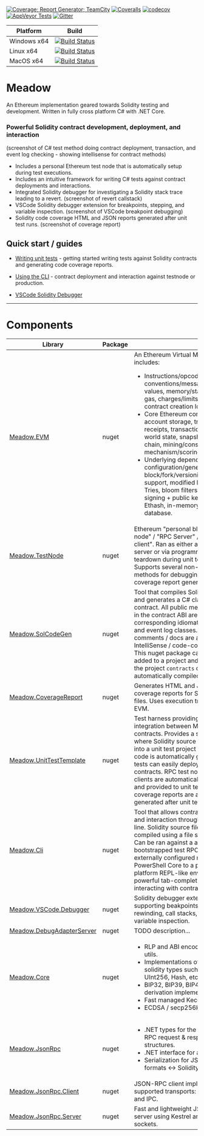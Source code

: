 [![Coverage; Report Generator; TeamCity](https://teamcity.meadowsuite.com/repository/download/Meadow_MeadowSuiteTest/lastSuccessful/coverage.zip%21/badge_combined.svg?guest=1)](https://teamcity.meadowsuite.com/viewLog.html?buildId=lastSuccessful&buildTypeId=Meadow_MeadowSuiteTest&tab=report_project2_Code_Coverage&guest=1)
[![Coveralls](https://img.shields.io/coveralls/github/MeadowSuite/Meadow/master.svg?label=Coveralls.io)](https://coveralls.io/github/MeadowSuite/Meadow?branch=master) 
[![codecov](https://img.shields.io/codecov/c/github/MeadowSuite/Meadow/master.svg?label=Codecov.io)](https://codecov.io/gh/MeadowSuite/Meadow) 
[![AppVeyor Tests](https://img.shields.io/appveyor/tests/Meadow/Meadow/master.svg?label=AppVeyor%20Tests)](https://ci.appveyor.com/project/Meadow/meadow/branch/master) 
[![Gitter](https://img.shields.io/gitter/room/MeadowSuite/Meadow.svg?label=Chat)](https://gitter.im/MeadowSuite/Lobby)

| Platform | Build |
|----------|-------|
| Windows x64 | [![Build Status](https://ci.appveyor.com/api/projects/status/nauu7pmvu9q2b2xd/branch/master?svg=true)](https://ci.appveyor.com/project/Meadow/meadow/branch/master) |
| Linux x64 | [![Build Status](https://img.shields.io/teamcity/https/teamcity.meadowsuite.com/e/Meadow_MeadowSuiteTest.svg)](https://teamcity.meadowsuite.com/viewType.html?buildTypeId=Meadow_MeadowSuiteTest&guest=1)  |
| MacOS x64 | [![Build Status](https://travis-ci.com/MeadowSuite/Meadow.svg?branch=master)](https://travis-ci.com/MeadowSuite/Meadow) |

# Meadow

An Ethereum implementation geared towards Solidity testing and development. Written in fully cross platform C# with .NET Core.


### Powerful Solidity contract development, deployment, and interaction

(screenshot of C# test method doing contract deployment, transaction, and event log checking - showing intellisense for contract methods)

* Includes a personal Ethereum test node that is automatically setup during test executions.
* Includes an intuitive framework for writing C# tests against contract deployments and interactions.
* Integrated Solidity debugger for investigating a Solidity stack trace leading to a revert.
  (screenshot of revert callstack)
* VSCode Solidity debugger extension for breakpoints, stepping, and variable inspection.
  (screenshot of VSCode breakpoint debugging)
* Solidity code coverage HTML and JSON reports generated after unit test runs.
  (screenshot of coverage report)

## Quick start / guides

* [Writing unit tests](TODO) - getting started writing tests against Solidity contracts and generating code coverage reports.

* [Using the CLI](Meadow.Cli/README.md) - contract deployment and interaction against testnode or production.

* [VSCode Solidity Debugger](TODO)

---

# Components

| Library | Package |  |
|---------|---------|-------------|
| [Meadow.EVM](Meadow.EVM) | nuget | An Ethereum Virtual Machine that includes: <ul><li>Instructions/opcodes, calling conventions/messages/return values, memory/stack, logs/events, gas, charges/limits, precompiles, contract creation logic. <li>Core Ethereum components: account storage, transaction receipts, transaction pool, blocks, world state, snapshoting/reverting, chain, mining/consensus mechanism/scoring/difficulty/uncles. <li>Underlying dependencies: configuration/genesis block/fork/versioning/chain ID support, modified Merkle Patricia Tries, bloom filters, elliptic curve signing + public key recovery, Ethash, in-memory storage database.</ul> |
| [Meadow.TestNode](Meadow.TestNode) | nuget | Ethereum "personal blockchain" / "test node" / "RPC Server" / "Ethereum client". Ran as either a standalone server or via programmatic setup / teardown during unit test execution. Supports several non-standard RPC methods for debugging, testing, and coverage report generation. |
| [Meadow.SolCodeGen](Meadow.SolCodeGen) | nuget | Tool that compiles Solidity source files and generates a C# class for each contract. All public methods and events in the contract ABI are translated to corresponding idiomatic C# methods and event log classes. Solidity NatSpec comments / docs are also translated to IntelliSense / code-completion tooltips. This nuget package can be simply added to a project and Solidity files in the project `contracts` directory are automatically compiled. |
| [Meadow.CoverageReport](Meadow.CoverageReport) | nuget | Generates HTML and JSON code coverage reports for Solidity source files. Uses execution trace data from the EVM. |
| [Meadow.UnitTestTemplate](Meadow.UnitTestTemplate) | nuget | Test harness providing seamless integration between MSTest and Solidity contracts. Provides a simple workflow where Solidity source files are dropped into a unit test project and C# contract code is automatically generated. C# unit tests can easily deploy/call/transact with contracts. RPC test node servers & clients are automatically boostrapped and provided to unit tests. Code coverage reports are automatically generated after unit tests are ran. |
| [Meadow.Cli](Meadow.Cli) | nuget | Tool that allows contract deployments and interaction through the command line. Solidity source files are live-compiled using a file system watcher. Can be ran against a automatically bootstrapped test RPC node or an externally configured node. Leverages PowerShell Core to a provide cross platform REPL-like environment with powerful tab-completion when interacting with contracts. |
| [Meadow.VSCode.Debugger](Meadow.VSCode.Debugger) | nuget | Solidity debugger extension for VSCode supporting beakpoints, stepping, rewinding, call stacks, local & state variable inspection. |
| [Meadow.DebugAdapterServer](Meadow.DebugAdapterServer) | nuget | TODO description... |
| [Meadow.Core](Meadow.Core) | nuget | <ul><li>RLP and ABI encoding & decoding utils. <li>Implementations of Ethereum / solidity types such as Address, UInt256, Hash, etc. <li>BIP32, BIP39, BIP44, HD account derivation implementation. <li>Fast managed Keccak hashing. <li> ECDSA / secp256k1 utils.</ul> |
| [Meadow.JsonRpc](Meadow.JsonRpc) | nuget | <ul><li>.NET types for the Ethereum JSON-RPC request & response data structures. <li>.NET interface for all RPC methods. <li>Serialization for JSON/hex object formats <-> Solidity/.NET types.</ul> |
| [Meadow.JsonRpc.Client](Meadow.JsonRpc.Client) | nuget | JSON-RPC client implementation, supported transports: http, WebSocket, and IPC. |
| [Meadow.JsonRpc.Server](Meadow.JsonRpc.Server) | nuget | Fast and lightweight JSON-RPC HTTP server using Kestrel and managed sockets. |